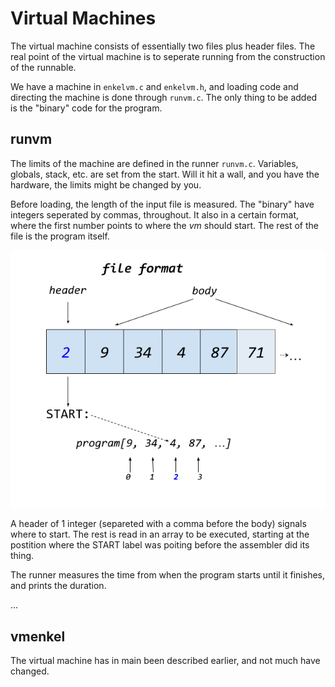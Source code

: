 # Virtual Machines

The virtual machine consists of essentially two files plus header files. The real point
of the virtual machine is to seperate running from the construction of the runnable.

We have a machine in `enkelvm.c` and `enkelvm.h`, and loading code and directing
the machine is done through `runvm.c`. The only thing to be added is the "binary" code
for the program.

## runvm

The limits of the machine are defined in the runner `runvm.c`. Variables, globals, 
stack, etc. are set from the start. Will it hit a wall, and you have the hardware,
the limits might be changed by you.

Before loading, the length of the input file is measured. The "binary" have integers
seperated by commas, throughout. It also in a certain format, where the first number
points to where the *vm* should start. The rest of the file is the program itself.

![File format for enkel/0](assets/images/fileformat.png)

A header of 1 integer (separeted with a comma before the body) signals where to start.
The rest is read in an array to be executed, starting at the postition where the START
label was poiting before the assembler did its thing.

The runner measures the time from when the program starts until it finishes, and prints
the duration.

...

## vmenkel

The virtual machine has in main been described earlier, and not much have changed.
